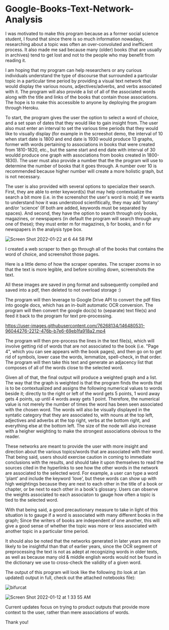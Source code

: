 # Google-Books-Text-Network-Analysis

I was motivated to make this program because as a former social science student, I found that since there is so much information nowadays, researching about a topic was often an over-convoluted and inefficient process. It also made me sad because many (older) books (that are usually in archives) tend to get lost and not to the people who may benefit from reading it.

I am hoping that my program can help researchers or any curious individuals understand the type of discourse that surrounded a particular topic in a particular time period by providing a visual text network that would display the various nouns, adjectives/adverbs, and verbs associated with it. The program will also provide a list of all of the associated words along with the title and links of the books that contain those associations. The hope is to make this accessible to anyone by deploying the program through Heroku.

To start, the program gives the user the option to select a word of choice, and a set span of dates that they would like to gain insight from.
The user also must enter an interval to set the various time periods that they would like to visually display (for example in the screeshot demo, the interval of 10 when start date is 1800 and end date is 1930 would produce 13 graphs, former with words pertaining to associations in books that were created from 1810-1820, etc., but the same start and end date with interval of 30 wouldd produce one graph with associations from books created in 1800-1830).
The user must also provide a number that the the program will use to determine the number of books that it goes through. A number over 10 is recommended because higher number will create a more holistic graph, but is not necessary.

The user is also provided with several options to specialize their search. First, they are able to enter keyword(s) that may help contextualize the search a bit more (i.e. in the screenshot the user's word is mold; if we wants to understand how it was understood scienfitically, they may add 'botany' and/or 'science' (If both are added, keywords must be separated by spaces). And second, they have the option to search through only books, magazines, or newspapers (in default the program will search through any one of these); they must enter m for magazines, b for books, and n for newspapers in the analysis type box.


![Screen Shot 2022-01-22 at 6 44 58 PM](https://user-images.githubusercontent.com/76268134/150659070-cc73a6c7-feae-4485-a02f-71d48c6855d5.png)



I created a web scraper to then go through all of the books that contains the word of choice, and screenshot those pages. 

Here is a little demo of how the scraper operates. The scraper zooms in so that the text is more legible, and before scrolling down, screenshots the text.

All these images are saved in png format and subsequently compiled and saved into a pdf, then deleted to not overload storage :) 

The program will then leverage to Google Drive API to convert the pdf files  into google docs, which has an in-built automatic OCR conversion. The program will then  convert the google doc(s) to (separate) text file(s) and feed it back to the program for text pre-processing.

https://user-images.githubusercontent.com/76268134/146480531-96044276-2212-476b-b7e6-69eb1fa918a2.mp4


The program will then pre-process the lines in the text file(s), which will involve getting rid of words that are not associated to the book (i.e. "Page 4", which you can see appears with the book pages), and then go on to get rid of symbols, lower case the words, lemmatize, spell-check, in that order.  The program will then take this text and generate an adjacency list that composes of all of the words close to the selected word.


Given all of that, the final output will produce a weighted graph and a list. The way that the graph is weighted is that the program finds the words that is to be contextualized and assigns the following numerical values to words beside it; directly to the right or left of the word gets 5 points, 1 word away gets 4 points, up until 4 words away gets 1 point. Therefore, the numerical value is not merely the number of times the word has been seen associated with the chosen word. The words will also be visually displayed in the syntatic category that they are associated to, with nouns at the top left, adjectives and adverbs at the top right, verbs at the bottom right, and everything else at the bottom left. The size of the node will also increase with a heigher weighting to make the strongest associations obvious to the reader.

These networks are meant to provide the user with more insight and direction about the various topics/words that are associated with their word. That being said, users should exercise caution in coming to immediate conclusions with the results, and should take it upon themselves to read the sources cited in the hyperlinks to see how the other words in the network are associated to the selected word. For example, a user can type a word 'plant' and include the keyword 'love', but these words can show up with high weightings because they are next to each other in the title of a book or chapter, or be next to each other in a book's glossary. Users can observe the weights associated to each associaton to gauge how often a topic is tied to the selected word.

With that being said, a good precautionary measure to take in light of this situation is to gauge if a word is associated with many different books in the graph; Since the writers of books are independent of one another, this will give a good sense of whether the topic was more or less associated with another topic in a particular time period.

It should also be noted that the networks generated in later years are more likely to be insightful than that of earlier years, since the OCR segment of preprocessing the text is not as adept at recognizing words in older texts, as well as because many old & middle english words would not be found in the dictionary we use to cross-check the validity of a given word.


The output of this program will look like the following (to look at (an updated) output in full, check out the attached notebooks file):

![bifurcat](https://user-images.githubusercontent.com/76268134/149076115-713b1919-40af-45b9-bc42-d1b2e0382245.png)

![Screen Shot 2022-01-12 at 1 33 55 AM](https://user-images.githubusercontent.com/76268134/149076285-3ba47900-2182-4344-9902-515b3fd068ee.png)


Current updates focus on trying to product outputs that provide more context to the user, rather than mere associations of words.


Thank you!
